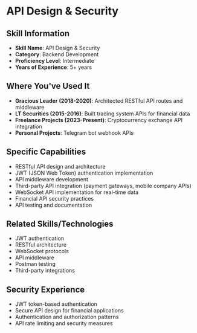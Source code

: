 
# API Design & Security

## Skill Information
- **Skill Name**: API Design & Security
- **Category**: Backend Development
- **Proficiency Level**: Intermediate
- **Years of Experience**: 5+ years

## Where You've Used It
- **Gracious Leader (2018-2020)**: Architected RESTful API routes and middleware
- **LT Securities (2015-2016)**: Built trading system APIs for financial data
- **Freelance Projects (2023-Present)**: Cryptocurrency exchange API integration
- **Personal Projects**: Telegram bot webhook APIs

## Specific Capabilities
- RESTful API design and architecture
- JWT (JSON Web Token) authentication implementation
- API middleware development
- Third-party API integration (payment gateways, mobile company APIs)
- WebSocket API implementation for real-time data
- Financial API security practices
- API testing and documentation

## Related Skills/Technologies
- JWT authentication
- RESTful architecture
- WebSocket protocols
- API middleware
- Postman testing
- Third-party integrations

## Security Experience
- JWT token-based authentication
- Secure API design for financial applications
- Authentication and authorization patterns
- API rate limiting and security measures